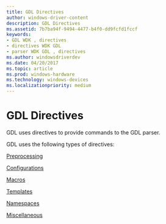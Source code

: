 ```yaml
---
title: GDL Directives
author: windows-driver-content
description: GDL Directives
ms.assetid: 7b7ba94f-9494-4477-b4f0-dd9fcfd1fccf
keywords:
- GDL WDK , directives
- directives WDK GDL
- parser WDK GDL , directives
ms.author: windowsdriverdev
ms.date: 04/20/2017
ms.topic: article
ms.prod: windows-hardware
ms.technology: windows-devices
ms.localizationpriority: medium
---
```


# GDL Directives


GDL uses directives to provide commands to the GDL parser.

GDL uses the following types of directives:

[Preprocessing](gdl-source-file-preprocessor-directives.md)

[Configurations](gdl-directives-for-configurations.md)

[Macros](gdl-directives-for-macros.md)

[Templates](gdl-directives-for-templates.md)

[Namespaces](gdl-directives-for-namespaces.md)

[Miscellaneous](miscellaneous-gdl-directives.md)

 

 




